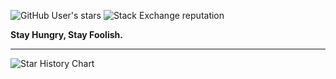 ![GitHub User's stars](https://img.shields.io/github/stars/wy-luke?label=All%20Stars&affiliations=OWNER%2CCOLLABORATOR) ![Stack Exchange reputation](https://img.shields.io/stackexchange/stackoverflow/r/9522354?label=StackOverflow) 

**Stay Hungry, Stay Foolish.**

---

![Star History Chart](https://api.star-history.com/svg?repos=wy-luke/Unity-TextMeshPro-Chinese-Characters-Set,CopyPlusPlus/CopyPlusPlus&type=Date)

